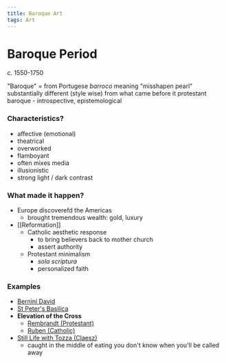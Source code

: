 ```yaml
---
title: Baroque Art
tags: Art
---
```


# Baroque Period
c. 1550-1750

"Baroque" = from Portugese *barroco* meaning "misshapen pearl"
substantially different (style wise) from what came before it
protestant baroque - introspective, epistemological

### Characteristics?
- affective (emotional)
- theatrical
- overworked
- flamboyant
- often mixes media
- illusionistic
- strong light / dark contrast

### What made it happen?
- Europe discoverefd the Americas
	- brought tremendous wealth: gold, luxury
- [[Reformation]]
	- Catholic aesthetic response
		- to bring believers back to mother church
		- assert authority
	- Protestant minimalism
		- *sola scriptura*
		- personalized faith


### Examples
- [Bernini David](https://en.wikipedia.org/wiki/File:Galleria_Borghese_42.jpg)
- [St Peter's Basilica](https://en.wikipedia.org/wiki/File:Basilica_di_San_Pietro_in_Vaticano_September_2015-1a.jpg)
- **Elevation of the Cross**
	- [Rembrandt (Protestant)](https://billmuehlenberg.com/2019/09/08/the-raising-of-the-cross/)
	- [Ruben (Catholic)](https://en.wikipedia.org/wiki/File:Rubens_-_The_Raising_of_the_Cross.jpg)
- [Still Life with Tozza (Claesz)](https://artsandculture.google.com/asset/still-life-with-tazza/vwFIXRX59JDLUw)
	- caught in the middle of eating
	you don't know when you'll be called away



 
